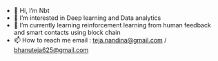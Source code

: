 - 👋 Hi, I’m Nbt
- 👀 I’m interested in Deep learning and Data analytics
- 🌱 I’m currently learning reinforcement learning from human feedback and smart contacts using block chain 
- 📫 How to reach me email : teja.nandina@gmail.com / bhanuteja625@gmail.com

<!---
bhanuteja625/bhanuteja625 is a ✨ special ✨ repository because its `README.md` (this file) appears on your GitHub profile.
You can click the Preview link to take a look at your changes.
--->
